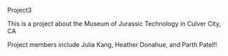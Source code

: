 Project3

This is a project about the Museum of Jurassic Technology in Culver City, CA

Project members include Julia Kang, Heather Donahue, and Parth Patel!!